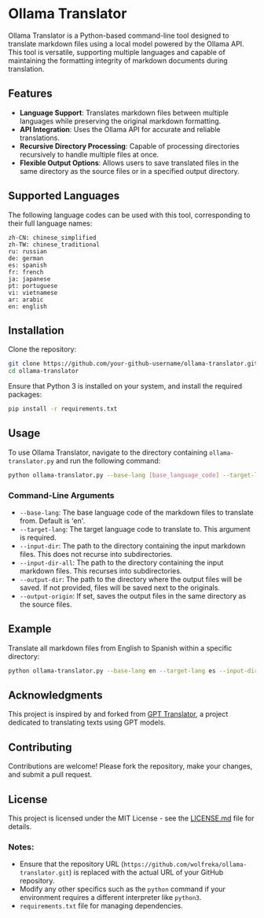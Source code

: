 # Ollama Translator

Ollama Translator is a Python-based command-line tool designed to translate markdown files using a local model powered by the Ollama API. This tool is versatile, supporting multiple languages and capable of maintaining the formatting integrity of markdown documents during translation.

## Features

- **Language Support**: Translates markdown files between multiple languages while preserving the original markdown formatting.
- **API Integration**: Uses the Ollama API for accurate and reliable translations.
- **Recursive Directory Processing**: Capable of processing directories recursively to handle multiple files at once.
- **Flexible Output Options**: Allows users to save translated files in the same directory as the source files or in a specified output directory.

## Supported Languages

The following language codes can be used with this tool, corresponding to their full language names:

```plaintext
zh-CN: chinese_simplified
zh-TW: chinese_traditional
ru: russian
de: german
es: spanish
fr: french
ja: japanese
pt: portuguese
vi: vietnamese
ar: arabic
en: english
```

## Installation

Clone the repository:

```bash
git clone https://github.com/your-github-username/ollama-translator.git
cd ollama-translator
```

Ensure that Python 3 is installed on your system, and install the required packages:

```bash
pip install -r requirements.txt
```

## Usage

To use Ollama Translator, navigate to the directory containing `ollama-translator.py` and run the following command:

```bash
python ollama-translator.py --base-lang [base_language_code] --target-lang [target_language_code] --input-dir [input_directory] [--output-dir [output_directory]]
```

### Command-Line Arguments

- `--base-lang`: The base language code of the markdown files to translate from. Default is 'en'.
- `--target-lang`: The target language code to translate to. This argument is required.
- `--input-dir`: The path to the directory containing the input markdown files. This does not recurse into subdirectories.
- `--input-dir-all`: The path to the directory containing the input markdown files. This recurses into subdirectories.
- `--output-dir`: The path to the directory where the output files will be saved. If not provided, files will be saved next to the originals.
- `--output-origin`: If set, saves the output files in the same directory as the source files.

## Example

Translate all markdown files from English to Spanish within a specific directory:

```bash
python ollama-translator.py --base-lang en --target-lang es --input-dir /path/to/input --output-dir /path/to/output
```

## Acknowledgments

This project is inspired by and forked from [GPT Translator](https://github.com/daqing/gpt-translator), a project dedicated to translating texts using GPT models.

## Contributing

Contributions are welcome! Please fork the repository, make your changes, and submit a pull request.

## License

This project is licensed under the MIT License - see the [LICENSE.md](LICENSE.md) file for details.


### Notes:
- Ensure that the repository URL (`https://github.com/wolfreka/ollama-translator.git`) is replaced with the actual URL of your GitHub repository.
- Modify any other specifics such as the `python` command if your environment requires a different interpreter like `python3`.
- `requirements.txt` file for managing dependencies.
